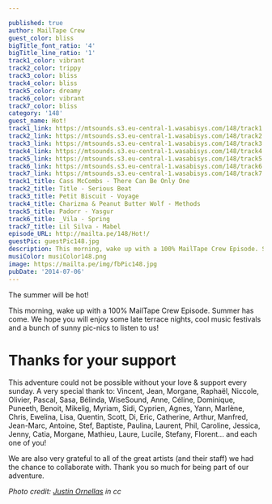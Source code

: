 ```yaml
---

published: true
author: MailTape Crew
guest_color: bliss
bigTitle_font_ratio: '4'
bigTitle_line_ratio: '1'
track1_color: vibrant
track2_color: trippy
track3_color: bliss
track4_color: bliss
track5_color: dreamy
track6_color: vibrant
track7_color: bliss
category: '148'
guest_name: Hot!
track1_link: https://mtsounds.s3.eu-central-1.wasabisys.com/148/track1.mp3
track2_link: https://mtsounds.s3.eu-central-1.wasabisys.com/148/track2.mp3
track3_link: https://mtsounds.s3.eu-central-1.wasabisys.com/148/track3.mp3
track4_link: https://mtsounds.s3.eu-central-1.wasabisys.com/148/track4.mp3
track5_link: https://mtsounds.s3.eu-central-1.wasabisys.com/148/track5.mp3
track6_link: https://mtsounds.s3.eu-central-1.wasabisys.com/148/track6.mp3
track7_link: https://mtsounds.s3.eu-central-1.wasabisys.com/148/track7.mp3
track1_title: Cass McCombs - There Can Be Only One
track2_title: Title - Serious Beat
track3_title: Petit Biscuit - Voyage
track4_title: Charizma & Peanut Butter Wolf - Methods
track5_title: Padorr - Yasgur
track6_title: _Vila - Spring
track7_title: Lil Silva - Mabel
episode_URL: http://mailta.pe/148/Hot!/
guestPic: guestPic148.jpg
description: This morning, wake up with a 100% MailTape Crew Episode. Summer has come. We wish you will enjoy some late terrace nights, cool music festivals and sunny pic-nics to listen to us !
musiColor: musiColor148.png
image: https://mailta.pe/img/fbPic148.jpg
pubDate: '2014-07-06'
---
```



The summer will be hot!

This morning, wake up with a 100% MailTape Crew Episode. Summer has come. We hope you will enjoy some late terrace nights, cool music festivals and a bunch of sunny pic-nics to listen to us!

# Thanks for your support

This adventure could not be possible without your love & support every sunday. 
A very special thank to: Vincent, Jean, Morgane, Raphaël, Niccole, Olivier, Pascal, Sasa, Bélinda, WiseSound, Anne, Céline, Dominique, Puneeth, Benoit, Mikelig, Myriam, Sidi, Cyprien, Agnes, Yann, Marlène, Chris, Ewelina, Lisa, Quentin, Scott, Di, Eric, Catherine, Arthur, Manfred, Jean-Marc, Antoine, Stef, Baptiste, Paulina, Laurent, Phil, Caroline, Jessica, Jenny, Catia, Morgane, Mathieu, Laure, Lucile, Stefany, Florent... and each one of you!

We are also very grateful to all of the great artists (and their staff) we had the chance to collaborate with. Thank you so much for being part of our adventure.

_Photo credit: [Justin Ornellas](https://www.flickr.com/photos/ornellas/) in cc_
